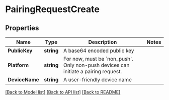 # PairingRequestCreate

## Properties
Name | Type | Description | Notes
------------ | ------------- | ------------- | -------------
**PublicKey** | **string** | A base64 encoded public key | 
**Platform** | **string** | For now, must be &#x60;non_push&#x60;. Only non-push devices can initiate a pairing request. | 
**DeviceName** | **string** | A user-friendly device name | 

[[Back to Model list]](../README.md#documentation-for-models) [[Back to API list]](../README.md#documentation-for-api-endpoints) [[Back to README]](../README.md)


